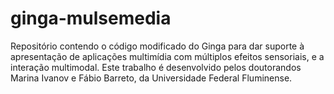 # ginga-mulsemedia
Repositório contendo o código modificado do Ginga para dar suporte à apresentação de aplicações multimídia com múltiplos efeitos sensoriais, e a interação multimodal. Este trabalho é desenvolvido pelos doutorandos Marina Ivanov e Fábio Barreto, da Universidade Federal Fluminense.
